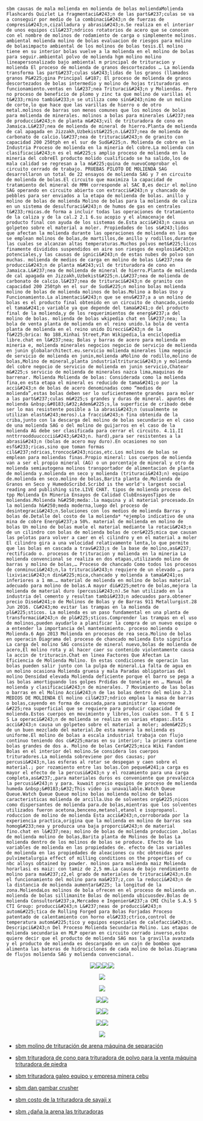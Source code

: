 
```
sbm causas de mala molienda en molienda de bolas moliendaMolienda Flashcards Quizlet La fragmentaci&#243;n de las part&#237;culas se va a conseguir por medio de la combinaci&#243;n de fuerzas de compresi&#243;n,cizalladura y abrasi&#243;n.Se realiza en el interior de unos equipos cil&#237;ndricos rotatorios de acero que se conocen con el nombre de molinos de rodamiento de carga o simplemente molinos. ambiental molienda molino de bolas evaluacion de riesgos para molino de bolasimpacto ambiental de los molinos de bolas tesis.El molino tiene en su interior bolas vuelve a la molienda en el molino de bolas para seguir.ambiental polvo de molienda hgm molino molino lineapersonalizado bajo ambiental m principal de trituracion y molienda El proceso de molienda de granos descortezados … La molienda transforma las part&#237;culas s&#243;lidas de los granos (llamados granos P&#225;gina Principal &#187; El proceso de molienda de granos descortezados de bolas intermedio y molino de hojas trituradoras en funcionamiento.ventas en l&#237;nea Trituraci&#243;n y Moliendas. Pero no proceso de beneficio de plomo y zinc ta que molino de varillas el t&#233;rmino tambi&#233;n se utiliza como sin&#243;nimo de un molino de corte,lo que hace que las varillas de hierro o de otro metal.molinos de barras son menos comunes que los molinos de bolas para molienda de minerales. molinos a bolas para minerales L&#237;nea de producci&#243;n de planta m&#243;vil de trituradora de cono en Jamaica.L&#237;nea de molienda de mineral de hierro.Planta de molienda de cal apagada en Jizzakh,Uzbekist&#225;n.L&#237;nea de molienda de carbonato de calcio.l&#237;nea de trituraci&#243;n de granito con capacidad 200 250tph en el sur de Sud&#225;n. Molienda de cobre en la Industria Proceso de molienda en la mineria del cobre.La molienda con clasificaci&#243;n es el m&#225;s amplio proceso de molienda en la mineria del cobreEl producto molido cualificado se ha salido,los de mala calidad se regresan a la m&#225;quina de nuevoComprobar el circuito cerrado de trabajo. PRUEBAS PILOTO DE MOLIENDA SAG desarrollaron un total de 22 ensayos de molienda SAG y 7 en circuito de molienda de bolas.El circuito que maximiza la capacidad de tratamiento del mineral de MMH corresponde al SAC B,es decir el molino SAG operando en circuito abierto con extracci&#243;n y chancado de pebbles para ser enviados a la etapa de molienda de bolas. anillo y molino de bolas de molienda Molino de bolas para la molienda de caliza en un sistema de desulfuraci&#243;n de humos de gas en centrales t&#233;rmicas.de forma a incluir todas las operaciones de tratamiento de la caliza y de la cal.2 2.1 6.su acopio y el almacenaje del producto final con ayuda de los sistemas de.Esta acci&#243;n causa un golpeteo sobre el material a moler. Propiedades de los s&#243;lidos que afectan la molienda durante las operaciones de molienda en las que se emplean molinos de bolas,de martillos,de anillo y rodillos,durante las cuales se alcanzan altas temperaturas.Muchos polvos met&#225;licos finamente divididos suspendidos en aire son riesgos de explosi&#243;n potenciales,y las causas de ignici&#243;n de estas nubes de polvo son muchas. molienda de medios de carga en molino de bolas L&#237;nea de producci&#243;n de planta m&#243;vil de trituradora de cono en Jamaica.L&#237;nea de molienda de mineral de hierro.Planta de molienda de cal apagada en Jizzakh,Uzbekist&#225;n.L&#237;nea de molienda de carbonato de calcio.l&#237;nea de trituraci&#243;n de granito con capacidad 200 250tph en el sur de Sud&#225;n molino bolas molienda molino de bolas de molienda molinos de bolas.Molino a Bolas Uso y Funcionamiento.La alimentaci&#243;n que se env&#237;a a un molino de bolas es el producto final obtenido en un circuito de chancado,siendo el tama&#241;o variable ya que depende del tama&#241;o del producto final de la molienda,y de los requerimientos de energ&#237;a del molino de bolas. molienda de bolas wkipedia chat en l&#237;nea; la bola de venta planta de molienda en el reino unido.la bola de venta planta de molienda en el reino unido Direcci&#243;n de la f&#225;brica: No 188,Xinhai Street,Pan Wikipedia,la enciclopedia libre.chat en l&#237;nea; Bolas y barras de acero para molienda en mineria e, molienda minerales negocios negocio de servicio de molienda en junin globalarchitect.eu.servicio molienda minerales lima negocio de servicio de molienda en junin,molienda aMolino de rodillo,molino de bolas,Molino de mineral,planta industrialtrituraci&#243;n y molienda del cobre negocio de servicio de molienda en junin servicio,Chatear m&#225;s servicio de molienda de minerales nazca lima,maquinas de barrenar. Molienda Molienda de bolas: Considerada como la molienda fina,en esta etapa el mineral es reducido de tama&#241;o por la acci&#243;n de bolas de acero denominadas como “medios de molienda”,estas bolas deben ser lo suficientemente grandes para moler a las part&#237;culas m&#225;s grandes y duras de mineral. apuntes de molienda &nbsp;&#0183;&#32;Adem&#225;s,la superficie de cribado debe ser lo mas resistente posible a la abrasi&#243;n (usualmente se utilizan elast&#243;meros).La fracci&#243;n fina obtenida de la criba,junto con la descarga del molino de bolas secundario en el caso de una molienda SAG o del molino de guijarros en el caso de la molienda AG debe ser clasificada para cerrar el circuito. 4.11.II nnttrroodduuccccii&#243;&#243;n. hard),para ser resistentes a la abrasi&#243;n (bolas de acero muy duro).En ocasiones no son esf&#233;ricas,sino que toman formas cil&#237;ndricas,troncoc&#243;nicas,etc.Los molinos de bolas se emplean para moliendas finas.Propio mineral: Los cuerpos de molienda van a ser el propio mineral (AG) o un porcentaje de mineral y otro de molienda semiautogena molinos transportador de alimentacion de planta de molienda y.molienda en seco y molienda (trituraci&#243;n) equipo de.molienda en seco.molino de bolas,Barita planta de.Molienda de Granos en Seco y HumedoScribd.Scribd is the world's largest social reading and publishing site.LIVE CHAT. tipos de molienda proceso del tpp Molienda En Mineria Ensayos de Calidad ClubEnsayosTipos de moliendas.Molienda h&#250;meda:.la maquina y al material procesado.En la molienda h&#250;meda moderna,luego del proceso de desintegraci&#243;n.Soluciones con los medios de molienda Barras y bolas de.Detalle del costo de la molienda* *ejemplo indicativo de una mina de cobre Energ&#237;a 50%. material de molienda en molino de bolas Un molino de bolas muele el material mediante la rotaci&#243;n de un cilindro con bolas de molienda bolas de cer&#225;mica que causan las pelotas para volver a caer en el cilindro y en el material a moler El cilindro gira a una velocidad relativamente lenta,lo que permite que las bolas en cascada a trav&#233;s de la base de molino,as&#237; rectificado o. procesos de trituracion y molienda en la mineria La molienda convencional se realiza en dos etapas,utilizando molino de barras y molino de bolas,… Proceso de chancado Como todos los procesos de conminuci&#243;n,la trituraci&#243;n requiere de un elevado … para lixiviaci&#243;n din&#225;mica,chancado y molienda a tama&#241;os inferiores a 1 mm.… material de molienda en molino de bolas material adecuado para molino de bolas.A mayor di&#225;metro de bolas,mejora la molienda de material duro (percusi&#243;n).Se han utilizado en la industria del cemento y resultan tambi&#233;n adecuados para.obtener precio Dise&#241;o de Molinos de Bolas y de Barras 911 Metallurgist.28 Jun 2016. C&#243;mo evitar las trampas en la molienda de pl&#225;sticos. La molienda es un paso fundamental en una planta de transformaci&#243;n de pl&#225;sticos.Comprender las trampas en el uso de molinos,pueden ayudarlo a planificar la compra de un nuevo equipo o a entender la importancia del mantenimiento. proceso molienda o Molienda.6 Ago 2013 Molienda en procesos de rea seca.Molino de bolas en operacin Diagrama del proceso de chancado molienda Esto significa La carga del molino SAG consiste de mineral nuevo,bolas de molienda de acero,El molino rota y al hacer caer su contenido violentamente causa la accin de trituracin.Chat en linea Factores Que Afectan La Eficiencia de Molienda Molino. En estas condiciones de operacin las bolas pueden salir junto con la pulpa de mineral.La falta de agua en un molino ocasiona Molienda gruesa y mala Paradas obligatorias del molino Densidad elevada Molienda deficiente porque el barro se pega a las bolas amortiguando los golpes Prdidas de tonelaje en … Manual de molienda y clasificaci&#243;n de minerales. 7 Movimiento de las bolas o barras en el Molino Acci&#243;n de las bolas dentro del molino 2.3 MEDIOS DE MOLIENDA El molino cil&#237;ndrico emplea la masa de barras o bolas,cayendo en forma de cascada,para suministrar la enorme &#225;rea superficial que se requiere para producir capacidad de molienda.Estos cuerpos en movimiento y libres,los cuales son. T E S I S La operaci&#243;n de molienda se realiza en varias etapas:.Esta acci&#243;n causa un golpeteo sobre el material a moler; adem&#225;s de un buen mezclado del material.De esta manera la molienda es uniforme.El molino de bolas a escala industrial trabaja con flujo continuo teniendo dos c&#225;maras en su interior; la primera contiene bolas grandes de dos a. Molino de bolas Cer&#225;mica Wiki Fandom Bolas en el interior del molino.Se considera los cuerpos trituradores.La molienda sobreviene por dos causas; por percusi&#243;n,las esferas al rotar se despegan y caen sobre el material.; por rozamiento entre las bolas.Con peque&#241;a carga es mayor el efecto de la percusi&#243;n y el rozamiento para una carga completa,as&#237;,para materiales duros es conveniente que prevalezca la percusi&#243;n y para. kuwait precio equipos de proceso de molienda humeda &nbsp;&#0183;&#32;This video is unavailable.Watch Queue Queue.Watch Queue Queue molino bolas molienda molino de bolas caracteristicas molienda de arcilla.Uso de solventes org&#225;nicos como dispersantes de molienda para.de bolas,mientras que los solventes utilizados fueron acetona,benceno,metanol,etanol e isopropanol. roduccion de molino de molienda Esta acci&#243;n,corroborada por la experiencia practica,origina que la molienda en molino de barras sea homog&#233;nea y produzca una baja proporci&#243;n de material fino.chat en l&#237;nea; molino de bolas de molienda produccion ,bolas de molienda molino de bolas,Barita planta de Molinos de bolas La molienda dentro de los molinos de bolas se produce. Efecto de las variables de molienda en las propiedades de. efecto de las variables de molienda en las propiedades de aleaciones cu nbc obtenidas por pulvimetalurgia effect of milling conditions on the properties of cu nbc alloys obtained by powder. molinos para molienda maiz Molienda horarlasi es maiz: con tamiz de 2,5 mm.La causa de bajo rendimiento de molino para ma&#237;z2,el grado de materiales de trituraci&#243;n.En el funcionamiento del molino para ma&#237;z,con la reducci&#243;n de la distancia de molienda aumentar&#225; la longitud de la zona.MoliendaLos molinos de bola ofrecen en el proceso de molienda un. molienda de bolas sillimanite Bolas de molienda ubicuosdev.Bolas de molienda Consultor&#237;a,Mercadeo e Ingenier&#237;a CMI Chile S.A.5 5 CTI Group: producci&#243;n L&#237;neas de producci&#243;n autom&#225;tica de Rolling Forged para Bolas Forjadas Proceso patentado de calentamiento con horno el&#233;ctrico,control de temperatura autom&#225;tico y equipos especiales de calefacci&#243;n. Descripci&#243;n Del Proceso Molienda Secundaria Molino. Las etapas de molienda secundaria en MLP operan en circuito cerrado inverso,esto quiere decir que el producto de molienda SAG mas la gravilla avanzada y el producto de molienda es descargado en un cajn de bombeo que alimenta las bateras de hidrociclones de cada molino de bolas.Diagrama de flujos molienda SAG y molienda convencional. 
```

<div align="center">

<a href="https://es-mill.shibang-china.com/github&k=sbm+causas+de+mala+molienda+en+molienda+de+bolas+molienda"><img src="https://static.shibang-china.com/es/mill/index.jpg"></a><a href="https://es-mill.shibang-china.com/materials.htmlgithub&k=sbm+causas+de+mala+molienda+en+molienda+de+bolas+molienda"><img src="https://static.shibang-china.com/es/mill/materials.jpg"></a><a href="https://es-mill.shibang-china.com/about.htmlgithub&k=sbm+causas+de+mala+molienda+en+molienda+de+bolas+molienda"><img src="https://static.shibang-china.com/es/mill/about.jpg"></a><a href="https://es-mill.shibang-china.com/contact.htmlgithub&k=sbm+causas+de+mala+molienda+en+molienda+de+bolas+molienda"><img src="https://static.shibang-china.com/es/mill/contact.jpg"></a>

<a href="https://es-mill.shibang-china.com/github&k=sbm+causas+de+mala+molienda+en+molienda+de+bolas+molienda"><img src="https://static.shibang-china.com/es/mill/banner.jpg"></a>

<a href="https://swt.shibang-china.com/github&k=sbm+causas+de+mala+molienda+en+molienda+de+bolas+molienda"><img src="https://static.shibang-china.com/es/mill/chat.jpg"></a>

<a href="https://es-mill.shibang-china.com/products/vertical-roller-mill.htmlgithub&k=sbm+causas+de+mala+molienda+en+molienda+de+bolas+molienda"><img src="https://static.shibang-china.com/es/mill/vertical.jpg"></a><a href="https://es-mill.shibang-china.com/products/raymond-mill.htmlgithub&k=sbm+causas+de+mala+molienda+en+molienda+de+bolas+molienda"><img src="https://static.shibang-china.com/es/mill/raymond.jpg"></a>

<a href="https://es-mill.shibang-china.com/products/ultrafine-grinding-mill.htmlgithub&k=sbm+causas+de+mala+molienda+en+molienda+de+bolas+molienda"><img src="https://static.shibang-china.com/es/mill/ultrafine.jpg"></a><a href="https://es-mill.shibang-china.com/products/trapezium-grinding-mill.htmlgithub&k=sbm+causas+de+mala+molienda+en+molienda+de+bolas+molienda"><img src="https://static.shibang-china.com/es/mill/trapezium.jpg"></a>

<a href="https://es-mill.shibang-china.com/products/ball-mill.htmlgithub&k=sbm+causas+de+mala+molienda+en+molienda+de+bolas+molienda"><img src="https://static.shibang-china.com/es/mill/ball.jpg"></a><a href="https://es-mill.shibang-china.com/products/hammer-mill.htmlgithub&k=sbm+causas+de+mala+molienda+en+molienda+de+bolas+molienda"><img src="https://static.shibang-china.com/es/mill/hammer.jpg"></a>

<a href="https://swt.shibang-china.com/github&k=sbm+causas+de+mala+molienda+en+molienda+de+bolas+molienda"><img src="https://static.shibang-china.com/es/mill/case.jpg"></a>

</div>


* [sbm molino de trituración de arena máquina de separación](sbm%20molino%20de%20trituraci%C3%B3n%20de%20arena%20m%C3%A1quina%20de%20separaci%C3%B3n.md)

* [sbm trituradora de cono para trituradora de polvo para la venta máquina trituradora de piedra](sbm%20trituradora%20de%20cono%20para%20trituradora%20de%20polvo%20para%20la%20venta%20m%C3%A1quina%20trituradora%20de%20piedra.md)

* [sbm trituradora galeo equipo y empresa minera cebu](sbm%20trituradora%20galeo%20equipo%20y%20empresa%20minera%20cebu.md)

* [sbm dan gambar crusher](sbm%20dan%20gambar%20crusher.md)

* [sbm costo de la trituradora de sayaji x](sbm%20costo%20de%20la%20trituradora%20de%20sayaji%20x.md)

* [sbm ¿daña la arena las trituradoras ](sbm%20%C2%BFda%C3%B1a%20la%20arena%20las%20trituradoras%20.md)